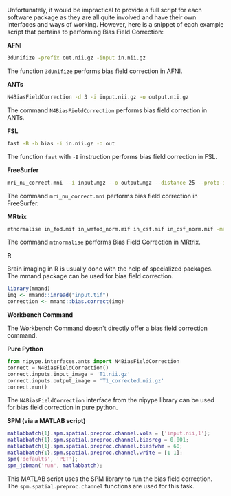 Unfortunately, it would be impractical to provide a full script for each software package as they are all quite involved and have their own interfaces and ways of working. However, here is a snippet of each example script that pertains to performing Bias Field Correction:

**AFNI**

```bash
3dUnifize -prefix out.nii.gz -input in.nii.gz
```
The function `3dUnifize` performs bias field correction in AFNI.

**ANTs**

```bash
N4BiasFieldCorrection -d 3 -i input.nii.gz -o output.nii.gz
```
The command `N4BiasFieldCorrection` performs bias field correction in ANTs.

**FSL**

```bash
fast -B -b bias -i in.nii.gz -o out
```
The function `fast` with `-B` instruction performs bias field correction in FSL.

**FreeSurfer**

```bash
mri_nu_correct.mni --i input.mgz --o output.mgz --distance 25 --proto-iters 1000
```
The command `mri_nu_correct.mni` performs bias field correction in FreeSurfer.

**MRtrix**

```bash
mtnormalise in_fod.mif in_wmfod_norm.mif in_csf.mif in_csf_norm.mif -mask in_mask.mif
```
The command `mtnormalise` performs Bias Field Correction in MRtrix.

**R**

Brain imaging in R is usually done with the help of specialized packages. The mmand package can be used for bias field correction.

```R
library(mmand)
img <- mmand::imread("input.tif")
correction <- mmand::bias.correct(img)
```

**Workbench Command**

The Workbench Command doesn't directly offer a bias field correction command.

**Pure Python**
```python
from nipype.interfaces.ants import N4BiasFieldCorrection
correct = N4BiasFieldCorrection()
correct.inputs.input_image = 'T1.nii.gz'
correct.inputs.output_image = 'T1_corrected.nii.gz'
correct.run() 
```
The `N4BiasFieldCorrection` interface from the nipype library can be used for bias field correction in pure python.

**SPM (via a MATLAB script)**

```m
matlabbatch{1}.spm.spatial.preproc.channel.vols = {'input.nii,1'};
matlabbatch{1}.spm.spatial.preproc.channel.biasreg = 0.001;
matlabbatch{1}.spm.spatial.preproc.channel.biasfwhm = 60;
matlabbatch{1}.spm.spatial.preproc.channel.write = [1 1];
spm('defaults', 'PET');
spm_jobman('run', matlabbatch);
```
This MATLAB script uses the SPM library to run the bias field correction. The `spm.spatial.preproc.channel` functions are used for this task.
